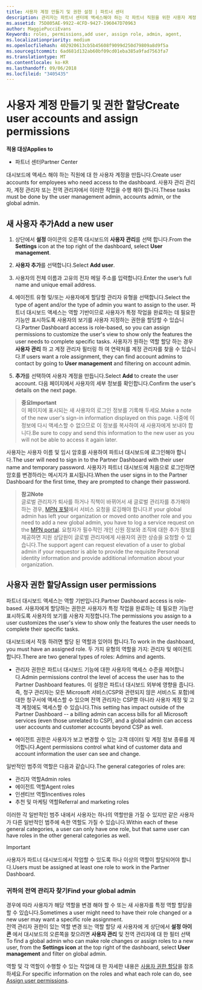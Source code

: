```yaml
---
title: 사용자 계정 만들기 및 권한 설정 | 파트너 센터
description: 관리자는 파트너 센터에 액세스해야 하는 각 파트너 직원을 위한 사용자 계정을 만듭니다.
ms.assetid: 75D805AE-9922-4CFD-9427-196047D70963
author: MaggiePucciEvans
Keywords: roles, permissions,add user, assign role, admin, agent,
ms.localizationpriority: medium
ms.openlocfilehash: 402920613cb5b45608f9099d250d79809a8d9f5a
ms.sourcegitcommit: 6ad681d132ab60bf09cd01eba385a9fad7563fa7
ms.translationtype: MT
ms.contentlocale: ko-KR
ms.lasthandoff: 09/06/2018
ms.locfileid: "3405435"
---
```

# <a name="create-user-accounts-and-assign-permissions"></a><span data-ttu-id="0e8d0-103">사용자 계정 만들기 및 권한 할당</span><span class="sxs-lookup"><span data-stu-id="0e8d0-103">Create user accounts and assign permissions</span></span>

**<span data-ttu-id="0e8d0-104">적용 대상</span><span class="sxs-lookup"><span data-stu-id="0e8d0-104">Applies to</span></span>**

-  <span data-ttu-id="0e8d0-105">파트너 센터</span><span class="sxs-lookup"><span data-stu-id="0e8d0-105">Partner Center</span></span>

<span data-ttu-id="0e8d0-106">대시보드에 액세스 해야 하는 직원에 대 한 사용자 계정을 만듭니다.</span><span class="sxs-lookup"><span data-stu-id="0e8d0-106">Create user accounts for employees who need access to the dashboard.</span></span> <span data-ttu-id="0e8d0-107">사용자 관리 관리자, 계정 관리자 또는 전역 관리자에서 이러한 작업을 수행 해야 합니다.</span><span class="sxs-lookup"><span data-stu-id="0e8d0-107">These tasks must be done by the user management admin, accounts admin, or the global admin.</span></span> 


## <a name="add-a-new-user"></a><span data-ttu-id="0e8d0-108">새 사용자 추가</span><span class="sxs-lookup"><span data-stu-id="0e8d0-108">Add a new user</span></span>

1. <span data-ttu-id="0e8d0-109">상단에서 **설정** 아이콘의 오른쪽 대시보드의 **사용자 관리**를 선택 합니다.</span><span class="sxs-lookup"><span data-stu-id="0e8d0-109">From the **Settings** icon at the top right of the dashboard, select **User management**.</span></span>

2.  <span data-ttu-id="0e8d0-110">**사용자 추가**를 선택합니다.</span><span class="sxs-lookup"><span data-stu-id="0e8d0-110">Select **Add user**.</span></span>

3.  <span data-ttu-id="0e8d0-111">사용자의 전체 이름과 고유의 전자 메일 주소를 입력합니다.</span><span class="sxs-lookup"><span data-stu-id="0e8d0-111">Enter the user’s full name and unique email address.</span></span>

4.  <span data-ttu-id="0e8d0-112">에이전트 유형 및/또는 사용자에게 할당할 관리자 유형을 선택합니다.</span><span class="sxs-lookup"><span data-stu-id="0e8d0-112">Select the type of agent and/or the type of admin you want to assign to the user.</span></span> <span data-ttu-id="0e8d0-113">파트너 대시보드 액세스는 역할 기반이므로 사용자가 특정 작업을 완료하는 데 필요한 기능만 표시하도록 사용자의 보기를 사용자 지정하는 권한을 할당할 수 있습니다.</span><span class="sxs-lookup"><span data-stu-id="0e8d0-113">Partner Dashboard access is role-based, so you can assign permissions to customize the user's view to show only the features the user needs to complete specific tasks.</span></span>  <span data-ttu-id="0e8d0-114">사용자가 원하는 역할 할당 하는 경우 **사용자 관리** 하 고 계정 관리자 필터링 하 여 연락처를 계정 관리자를 찾을 수 있습니다.</span><span class="sxs-lookup"><span data-stu-id="0e8d0-114">If users want a role assignment, they can find account admins to contact by going to **User management** and filtering on account admin.</span></span>

5.  <span data-ttu-id="0e8d0-115">**추가**를 선택하여 사용자 계정을 만듭니다.</span><span class="sxs-lookup"><span data-stu-id="0e8d0-115">Select **Add** to create the user account.</span></span> <span data-ttu-id="0e8d0-116">다음 페이지에서 사용자의 세부 정보를 확인합니다.</span><span class="sxs-lookup"><span data-stu-id="0e8d0-116">Confirm the user's details on the next page.</span></span>

>**<span data-ttu-id="0e8d0-117">중요</span><span class="sxs-lookup"><span data-stu-id="0e8d0-117">Important</span></span>**<br>
<span data-ttu-id="0e8d0-118">이 페이지에 표시되는 새 사용자의 로그인 정보를 기록해 두세요.</span><span class="sxs-lookup"><span data-stu-id="0e8d0-118">Make a note of the new user's sign-in information displayed on this page.</span></span> <span data-ttu-id="0e8d0-119">나중에 이 정보에 다시 액세스할 수 없으므로 이 정보를 복사하여 새 사용자에게 보내야 합니다.</span><span class="sxs-lookup"><span data-stu-id="0e8d0-119">Be sure to copy and send this information to the new user as you will not be able to access it again later.</span></span> 

<span data-ttu-id="0e8d0-120">사용자는 사용자 이름 및 임시 암호를 사용하여 파트너 대시보드에 로그인해야 합니다.</span><span class="sxs-lookup"><span data-stu-id="0e8d0-120">The user will need to sign in to the Partner Dashboard with their user name and temporary password.</span></span> <span data-ttu-id="0e8d0-121">사용자가 파트너 대시보드에 처음으로 로그인하면 암호를 변경하라는 메시지가 표시됩니다.</span><span class="sxs-lookup"><span data-stu-id="0e8d0-121">When the user signs in to the Partner Dashboard for the first time, they are prompted to change their password.</span></span> 

>**<span data-ttu-id="0e8d0-122">참고</span><span class="sxs-lookup"><span data-stu-id="0e8d0-122">Note</span></span>**<br> <span data-ttu-id="0e8d0-123">글로벌 관리자가 퇴사를 하거나 직책이 바뀌어서 새 글로벌 관리자를 추가해야 하는 경우, [MPN 포털](https://partner.microsoft.com/support)에서 서비스 요청을 로깅해야 합니다.</span><span class="sxs-lookup"><span data-stu-id="0e8d0-123">If your global admin has left your organization or moved onto another role and you need to add a new global admin, you have to log a service request on the [MPN portal](https://partner.microsoft.com/support).</span></span> <span data-ttu-id="0e8d0-124">요청자가 필수적인 개인 신원 정보와 조직에 대한 추가 정보를 제공하면 지원 상담원이 글로벌 관리자에게 사용자의 권한 상승을 요청할 수 있습니다.</span><span class="sxs-lookup"><span data-stu-id="0e8d0-124">The support agent can request elevation of a user to global admin if your requestor is able to provide the requisite Personal identity information and provide additional information about your organization.</span></span>

## <a name="assign-user-permissions"></a><span data-ttu-id="0e8d0-125">사용자 권한 할당</span><span class="sxs-lookup"><span data-stu-id="0e8d0-125">Assign user permissions</span></span>

<span data-ttu-id="0e8d0-126">파트너 대시보드 액세스는 역할 기반입니다.</span><span class="sxs-lookup"><span data-stu-id="0e8d0-126">Partner Dashboard access is role-based.</span></span> <span data-ttu-id="0e8d0-127">사용자에게 할당하는 권한은 사용자가 특정 작업을 완료하는 데 필요한 기능만 표시하도록 사용자의 보기를 사용자 지정합니다.</span><span class="sxs-lookup"><span data-stu-id="0e8d0-127">The permissions you assign to a user customizes the user's view to show only the features the user needs to complete their specific tasks.</span></span> 

<span data-ttu-id="0e8d0-128">대시보드에서 작동 하려면 할당 된 역할과 있어야 합니다.</span><span class="sxs-lookup"><span data-stu-id="0e8d0-128">To work in the dashboard, you must have an assigned role.</span></span>  <span data-ttu-id="0e8d0-129">두 가지 유형의 역할을 가지: 관리자 및 에이전트 합니다.</span><span class="sxs-lookup"><span data-stu-id="0e8d0-129">There are two general types of roles: Admins and agents.</span></span>

- <span data-ttu-id="0e8d0-130">관리자 권한은 파트너 대시보드 기능에 대한 사용자의 액세스 수준을 제어합니다.</span><span class="sxs-lookup"><span data-stu-id="0e8d0-130">Admin permissions control the level of access the user has to the Partner Dashboard features.</span></span> <span data-ttu-id="0e8d0-131">이 설정은 파트너 대시보드 외부에 영향을 줍니다. 즉, 청구 관리자는 모든 Microsoft 서비스(CSP와 관련되지 않은 서비스도 포함)에 대한 청구서에 액세스할 수 있으며 전역 관리자는 CSP뿐 아니라 사용자 계정 및 고객 계정에도 액세스할 수 있습니다.</span><span class="sxs-lookup"><span data-stu-id="0e8d0-131">This setting has impact outside of the Partner Dashboard -- a billing admin can access bills for all Microsoft services (even those unrelated to CSP), and a global admin can access user accounts and customer accounts beyond CSP as well.</span></span>

- <span data-ttu-id="0e8d0-132">에이전트 권한은 사용자가 보고 변경할 수 있는 고객 데이터 및 계정 정보 종류를 제어합니다.</span><span class="sxs-lookup"><span data-stu-id="0e8d0-132">Agent permissions control what kind of customer data and account information the user can see and change.</span></span>
    
<span data-ttu-id="0e8d0-133">일반적인 범주의 역할은 다음과 같습니다.</span><span class="sxs-lookup"><span data-stu-id="0e8d0-133">The general categories of roles are:</span></span> 
- <span data-ttu-id="0e8d0-134">관리자 역할</span><span class="sxs-lookup"><span data-stu-id="0e8d0-134">Admin roles</span></span>
- <span data-ttu-id="0e8d0-135">에이전트 역할</span><span class="sxs-lookup"><span data-stu-id="0e8d0-135">Agent roles</span></span>
- <span data-ttu-id="0e8d0-136">인센티브 역할</span><span class="sxs-lookup"><span data-stu-id="0e8d0-136">Incentives roles</span></span>
- <span data-ttu-id="0e8d0-137">추천 및 마케팅 역할</span><span class="sxs-lookup"><span data-stu-id="0e8d0-137">Referral and marketing roles</span></span>


<span data-ttu-id="0e8d0-138">이러한 각 일반적인 범주 내에서 사용자는 하나의 역할만을 가질 수 있지만 같은 사용자가 다른 일반적인 범주에 속한 역할도 가질 수 있습니다.</span><span class="sxs-lookup"><span data-stu-id="0e8d0-138">Within each of these general categories, a user can only have one role, but that same user can have roles in the other general categories as well.</span></span> 

>[!Important]
><span data-ttu-id="0e8d0-139">사용자가 파트너 대시보드에서 작업할 수 있도록 하나 이상의 역할이 할당되어야 합니다.</span><span class="sxs-lookup"><span data-stu-id="0e8d0-139">Users must be assigned at least one role to work in the Partner Dashboard.</span></span>


### <a name="find-your-global-admin"></a><span data-ttu-id="0e8d0-140">귀하의 전역 관리자 찾기</span><span class="sxs-lookup"><span data-stu-id="0e8d0-140">Find your global admin</span></span>

<span data-ttu-id="0e8d0-141">경우에 따라 사용자가 해당 역할을 변경 해야 할 수 또는 새 사용자를 특정 역할 할당을 할 수 있습니다.</span><span class="sxs-lookup"><span data-stu-id="0e8d0-141">Sometimes a user might need to have their role changed or a new user may want a specific role assignment.</span></span>  
<span data-ttu-id="0e8d0-142">전역 관리자 권한이 있는 역할 변경 또는 역할 할당 새 사용자에 게 상단에서 **설정 아이콘** 에서 대시보드의 오른쪽을 찾으려면 **사용자 관리** 및 전역 관리자에 대 한 필터 선택</span><span class="sxs-lookup"><span data-stu-id="0e8d0-142">To find a global admin who can make role changes or assign roles to a new user, from the **Settings icon** at the top right of the dashboard, select **User management** and filter on global admin.</span></span> 

<span data-ttu-id="0e8d0-143">역할 및 각 역할이 수행할 수 있는 작업에 대 한 자세한 내용은 [사용자 권한 할당](permissions-overview.md)을 참조 하세요.</span><span class="sxs-lookup"><span data-stu-id="0e8d0-143">For specific information on the roles and what each role can do, see [Assign user permissions](permissions-overview.md).</span></span>





